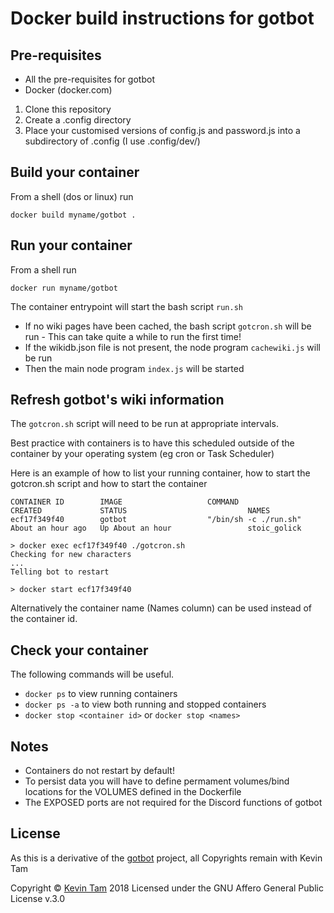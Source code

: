 # Docker build instructions for gotbot

## Pre-requisites

- All the pre-requisites for gotbot
- Docker (docker.com)

1. Clone this repository
2. Create a .config directory
3. Place your customised versions of config.js and password.js into a subdirectory of .config (I use .config/dev/)

## Build your container

From a shell (dos or linux) run

```docker build myname/gotbot .```

## Run your container

From a shell run

```docker run myname/gotbot```

The container entrypoint will start the bash script `run.sh`

- If no wiki pages have been cached, the bash script `gotcron.sh` will be run - This can take quite a while to run the first time!
- If the wikidb.json file is not present, the node program `cachewiki.js` will be run
- Then the main node program `index.js` will be started

## Refresh gotbot's wiki information

The `gotcron.sh` script will need to be run at appropriate intervals.

Best practice with containers is to have this scheduled outside of the container by your operating system (eg cron or Task Scheduler)

Here is an example of how to list your running container, how to start the gotcron.sh script and how to start the container

```> docker ps
CONTAINER ID        IMAGE                   COMMAND                  CREATED             STATUS                           NAMES
ecf17f349f40        gotbot                  "/bin/sh -c ./run.sh"    About an hour ago   Up About an hour                 stoic_golick

> docker exec ecf17f349f40 ./gotcron.sh
Checking for new characters
...
Telling bot to restart

> docker start ecf17f349f40
```

Alternatively the container name (Names column) can be used instead of the container id.

## Check your container

The following commands will be useful.

- `docker ps` to view running containers
- `docker ps -a` to view both running and stopped containers
- `docker stop <container id>` or `docker stop <names>`

## Notes

- Containers do not restart by default!
- To persist data you will have to define permament volumes/bind locations for the VOLUMES defined in the Dockerfile
- The EXPOSED ports are not required for the Discord functions of gotbot

## License

As this is a derivative of the [gotbot](http://github.com/glorat/gotbot) project, all Copyrights remain with Kevin Tam

Copyright © [Kevin Tam](http://github.com/glorat) 2018
Licensed under the GNU Affero General Public License v.3.0

